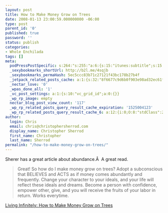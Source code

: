 ```yaml
---
layout: post
title: How to Make Money Grow on Trees
date: 2008-01-13 23:00:59.000000000 -06:00
type: post
parent_id: '0'
published: true
password: ''
status: publish
categories:
- Whole Enchilada
tags: []
meta:
  podPressPostSpecific: s:264:"s:255:"a:6:{s:15:"itunes:subtitle";s:15:"##PostExcerpt##";s:14:"itunes:summary";s:15:"##PostExcerpt##";s:15:"itunes:keywords";s:17:"##WordPressCats##";s:13:"itunes:author";s:10:"##Global##";s:15:"itunes:explicit";s:7:"Default";s:12:"itunes:block";s:7:"Default";}";";
  _sexybookmarks_shortUrl: http://b2l.me/4sqjb
  _sexybookmarks_permaHash: 5ec5ccc83b71c27121f43bc178b27b4f
  _jetpack_related_posts_cache: a:1:{s:32:"8f6677c9d6b0f903e98ad32ec61f8deb";a:2:{s:7:"expires";i:1465471249;s:7:"payload";a:3:{i:0;a:1:{s:2:"id";i:398;}i:1;a:1:{s:2:"id";i:143;}i:2;a:1:{s:2:"id";i:968;}}}}
  _nectar_love: '0'
  _wpas_done_all: '1'
  _vc_post_settings: a:1:{s:10:"vc_grid_id";a:0:{}}
  _wp_rp_image: empty
  nectar_blog_post_view_count: '117'
  _wp_rp_related_posts_query_result_cache_expiration: '1525004123'
  _wp_rp_related_posts_query_result_cache_6: a:12:{i:0;O:8:"stdClass":2:{s:7:"post_id";s:3:"348";s:5:"score";s:17:"23.80105256339144";}i:1;O:8:"stdClass":2:{s:7:"post_id";s:3:"627";s:5:"score";s:17:"23.25671235565583";}i:2;O:8:"stdClass":2:{s:7:"post_id";s:3:"177";s:5:"score";s:18:"20.660810944947926";}i:3;O:8:"stdClass":2:{s:7:"post_id";s:3:"398";s:5:"score";s:18:"20.444083903325023";}i:4;O:8:"stdClass":2:{s:7:"post_id";s:3:"428";s:5:"score";s:18:"20.302303661307608";}i:5;O:8:"stdClass":2:{s:7:"post_id";s:3:"364";s:5:"score";s:18:"20.037210349559615";}i:6;O:8:"stdClass":2:{s:7:"post_id";s:2:"16";s:5:"score";s:17:"19.04682861946912";}i:7;O:8:"stdClass":2:{s:7:"post_id";s:3:"156";s:5:"score";s:17:"18.01275500037523";}i:8;O:8:"stdClass":2:{s:7:"post_id";s:2:"27";s:5:"score";s:17:"17.71814351773576";}i:9;O:8:"stdClass":2:{s:7:"post_id";s:2:"54";s:5:"score";s:18:"17.367208215823986";}i:10;O:8:"stdClass":2:{s:7:"post_id";s:4:"1373";s:5:"score";s:18:"16.752430522062998";}i:11;O:8:"stdClass":2:{s:7:"post_id";s:4:"1229";s:5:"score";s:18:"16.587047090392325";}}
author:
  login: Chris
  email: chris@christophersherrod.com
  display_name: Christopher Sherrod
  first_name: Christopher
  last_name: Sherrod
permalink: "/how-to-make-money-grow-on-trees/"
---
```

<p>Sherer has a great article about abundance.Â  A great read.</p>
<blockquote><p>Great! So how do I make money grow on trees? Adopt a subconscious that BELIEVES and ACTS as if money comes abundantly and frequently. Change your character to your ideals, and your life will reflect these ideals and dreams. Become a person with confidence, empower other, give, and you will receive the fruits of your labor in return. Works everytime.</p></blockquote>
<p><a href="http://jmsherer.blogspot.com/2008/01/how-to-make-money-grow-on-trees.html" rel="nofollow">Living Infinitely: How to Make Money Grow on Trees</a></p>
